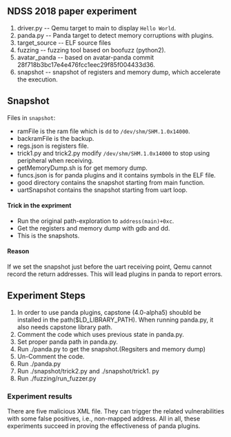 
## NDSS 2018 paper experiment
1. driver.py -- Qemu target to main to display `Hello World`.
2. panda.py -- Panda target to detect memory corruptions with plugins.
3. target_source -- ELF source files
4. fuzzing -- fuzzing tool based on boofuzz (python2).
5. avatar_panda -- based on avatar-panda commit 28f718b3bc17e4e476fcc1eec29f85f004433d36.
6. snapshot -- snapshot of registers and memory dump, which accelerate the execution.


## Snapshot
Files in `snapshot`:
- ramFile is the ram file which is `dd` to `/dev/shm/SHM.1.0x14000`.
- backramFile is the backup.
- regs.json is registers file.
- trick1.py and trick2.py modify `/dev/shm/SHM.1.0x14000` to stop using peripheral when receiving.
- getMemoryDump.sh is for get memory dump.
- funcs.json is for panda plugins and it contains symbols in the ELF file.
- good directory contains the snapshot starting from main function.
- uartSnapshot contains the snapshot starting from uart loop.


#### Trick in the expriment
- Run the original path-exploration to `address(main)+0xc`.
- Get the registers and memory dump with gdb and dd.
- This is the snapshots.


#### Reason
If we set the snapshot just before the uart receiving point, Qemu cannot record the return addresses.
This will lead plugins in panda to report errors.


## Experiment Steps
1. In order to use panda plugins, capstone (4.0-alpha5) shoubld be installed in the path($LD_LIBRARY_PATH). When running panda.py, it also needs capstone library path.
2. Comment the code which uses previous state in panda.py.
3. Set proper panda path in panda.py.
4. Run ./panda.py to get the snapshot.(Regsiters and memory dump)
5. Un-Comment the code.
6. Run ./panda.py
7. Run ./snapshot/trick2.py and ./snapshot/trick1. py
8. Run ./fuzzing/run_fuzzer.py


### Experiment results
There are five malicious XML file.
They can trigger the related vulnerabilities with some false positives, i.e., non-mapped address.
All in all, these experiments succeed in proving the effectiveness of panda plugins.


